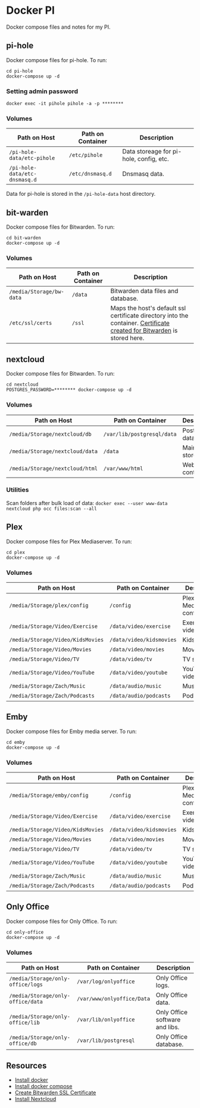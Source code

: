 # Docker PI

Docker compose files and notes for my PI.

## pi-hole

Docker compose files for pi-hole. To run:

```#!/bin/bash
cd pi-hole
docker-compose up -d
````

### Setting admin password

```#!/bin/bash
docker exec -it pihole pihole -a -p ********
```

### Volumes

| Path on Host | Path on Container | Description |
| --- | --- | --- |
| `/pi-hole-data/etc-pihole` | `/etc/pihole` | Data storeage for pi-hole, config, etc. |
| `/pi-hole-data/etc-dnsmasq.d` | `/etc/dnsmasq.d` | Dnsmasq data. |

Data for pi-hole is stored in the `/pi-hole-data` host directory.

## bit-warden

Docker compose files for Bitwarden. To run:

```#!/bin/bash
cd bit-warden
docker-compose up -d
```

### Volumes

| Path on Host | Path on Container | Description |
| --- | --- | --- |
| `/media/Storage/bw-data` | `/data` | Bitwarden data files and database. |
| `/etc/ssl/certs` | `/ssl` | Maps the host's default ssl certificate directory into the container. [Certificate created for Bitwarden](https://github.com/dani-garcia/bitwarden_rs/wiki/Private-CA-and-self-signed-certs-that-work-with-Chrome) is stored here. |

## nextcloud

Docker compose files for Bitwarden. To run:

```#!/bin/bash
cd nextcloud
POSTGRES_PASSWORD=******** docker-compose up -d
```

### Volumes

| Path on Host | Path on Container | Description |
| --- | --- | --- |
| `/media/Storage/nextcloud/db` | `/var/lib/postgresql/data` | Postgres database. |
| `/media/Storage/nextcloud/data` | `/data` | Main data store. |
| `/media/Storage/nextcloud/html` | `/var/www/html` | Web server content. |

### Utilities

Scan folders after bulk load of data: `docker exec --user www-data nextcloud php occ files:scan --all`

## Plex

Docker compose files for Plex Mediaserver. To run:

```#!/bin/bash
cd plex
docker-compose up -d
```

### Volumes

| Path on Host | Path on Container | Description |
| --- | --- | --- |
| `/media/Storage/plex/config` | `/config` | Plex Mediaserver configuration. |
| `/media/Storage/Video/Exercise` | `/data/video/exercise` | Exercise videos. |
| `/media/Storage/Video/KidsMovies` | `/data/video/kidsmovies` | Kids movies. |
| `/media/Storage/Video/Movies` | `/data/video/movies` | Movies. |
| `/media/Storage/Video/TV` | `/data/video/tv` | TV shows. |
| `/media/Storage/Video/YouTube` | `/data/video/youtube` | YouTube videos. |
| `/media/Storage/Zach/Music` | `/data/audio/music` | Music. |
| `/media/Storage/Zach/Podcasts` | `/data/audio/podcasts` | Podcasts. |

## Emby

Docker compose files for Emby media server. To run:
```#!/bin/bash
cd emby
docker-compose up -d
```
### Volumes

| Path on Host | Path on Container | Description |
| --- | --- | --- |
| `/media/Storage/emby/config` | `/config` | Plex Mediaserver configuration. |
| `/media/Storage/Video/Exercise` | `/data/video/exercise` | Exercise videos. |
| `/media/Storage/Video/KidsMovies` | `/data/video/kidsmovies` | Kids movies. |
| `/media/Storage/Video/Movies` | `/data/video/movies` | Movies. |
| `/media/Storage/Video/TV` | `/data/video/tv` | TV shows. |
| `/media/Storage/Video/YouTube` | `/data/video/youtube` | YouTube videos. |
| `/media/Storage/Zach/Music` | `/data/audio/music` | Music. |
| `/media/Storage/Zach/Podcasts` | `/data/audio/podcasts` | Podcasts. |

## Only Office

Docker compose files for Only Office. To run:

```#!/bin/bash
cd only-office
docker-compose up -d
```

### Volumes

| Path on Host | Path on Container | Description |
| --- | --- | --- |
| `/media/Storage/only-office/logs` | `/var/log/onlyoffice` | Only Office logs. |
| `/media/Storage/only-office/data` | `/var/www/onlyoffice/Data` | Only Office data. |
| `/media/Storage/only-office/lib` | `/var/lib/onlyoffice` | Only Office software and libs. |
| `/media/Storage/only-office/db` | `/var/lib/postgresql` | Only Office database. |

## Resources

* [Install docker](https://www.youtube.com/watch?v=eCJA1F72izc)
* [Install docker compose](https://devdojo.com/bobbyiliev/how-to-install-docker-and-docker-compose-on-raspberry-pi)
* [Create Bitwarden SSL Certificate](https://github.com/dani-garcia/bitwarden_rs/wiki/Private-CA-and-self-signed-certs-that-work-with-Chrome)
* [Install Nextcloud](https://www.youtube.com/watch?v=CHWHQFwxFcE)
